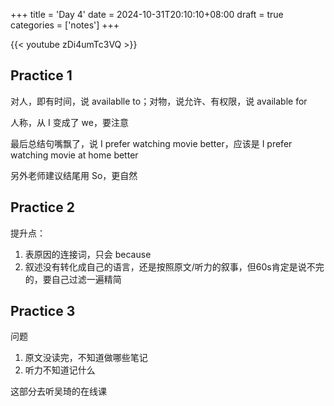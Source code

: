 +++
title = 'Day 4'
date = 2024-10-31T20:10:10+08:00
draft = true
categories = ['notes']
+++

{{< youtube zDi4umTc3VQ >}}

## Practice 1

对人，即有时间，说 availablle to；对物，说允许、有权限，说 available for

人称，从 I 变成了 we，要注意

最后总结句嘴飘了，说 I prefer watching movie better，应该是 I prefer watching movie at home better

另外老师建议结尾用 So，更自然

## Practice 2

提升点：

1. 表原因的连接词，只会 because
2. 叙述没有转化成自己的语言，还是按照原文/听力的叙事，但60s肯定是说不完的，要自己过滤一遍精简

## Practice 3

问题

1. 原文没读完，不知道做哪些笔记
2. 听力不知道记什么

这部分去听吴琦的在线课





